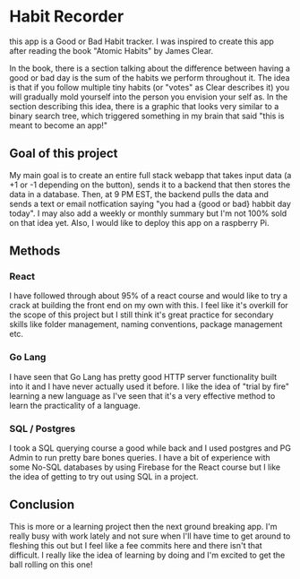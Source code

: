 #  Habit Recorder

this app is a Good or Bad Habit tracker. I was inspired to create this app after reading the book "Atomic Habits" by James Clear. 

In the book, there is a section talking about the difference between having a good or bad day is the sum of the habits we perform throughout it. The idea is that if you follow multiple tiny habits (or "votes" as Clear describes it) you will gradually mold yourself into the person you envision your self as. In the section describing this idea, there is a graphic that looks very similar to a binary search tree, which triggered something in my brain that said "this is meant to become an app!"

## Goal of this project

My main goal is to create an entire full stack webapp that takes input data (a +1 or -1 depending on the button), sends it to a backend that then stores the data in a database. Then, at 9 PM EST, the backend pulls the data and sends a text or email notfication saying "you had a {good or bad} habbit day today". I may also add a weekly or monthly summary but I'm not 100% sold on that idea yet. Also, I would like to deploy this app on a raspberry Pi. 

## Methods

### React

I have followed through about 95% of a react course and would like to try a crack at building the front end on my own with this. I feel like it's overkill for the scope of this project but I still think it's great practice for secondary skills like folder management, naming conventions, package management etc.

### Go Lang

I have seen that Go Lang has pretty good HTTP server functionality built into it and I have never actually used it before. I like the idea of "trial by fire" learning a new language as I've seen that it's a very effective method to learn the practicality of a language. 

### SQL / Postgres

I took a SQL querying course a good while back and I used postgres and PG Admin to run pretty bare bones queries. I have a bit of experience with some No-SQL databases by using Firebase for the React course but I like the idea of getting to try out using SQL in a project. 


## Conclusion

This is more or a learning project then the next ground breaking app. I'm really busy with work lately and not sure when I'll have time to get around to fleshing this out but I feel like a fee commits here and there isn't that difficult. I really like the idea of learning by doing and I'm excited to get the ball rolling on this one! 
